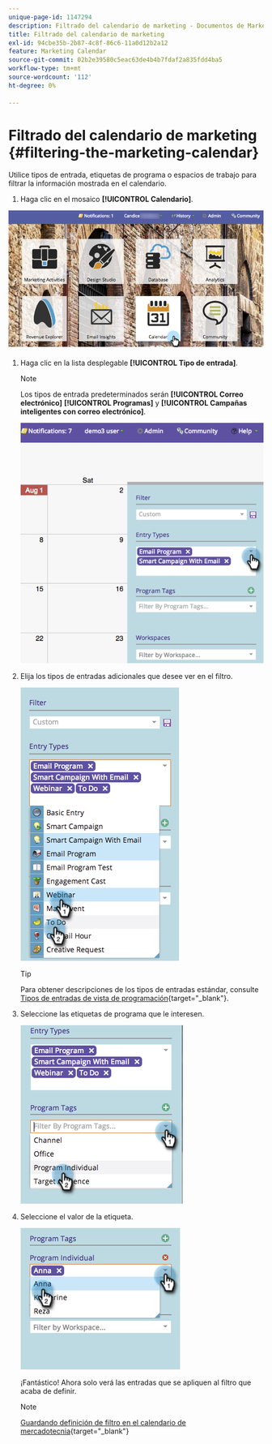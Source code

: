 ```yaml
---
unique-page-id: 1147294
description: Filtrado del calendario de marketing - Documentos de Marketo - Documentación del producto
title: Filtrado del calendario de marketing
exl-id: 94cbe35b-2b87-4c8f-86c6-11a0d12b2a12
feature: Marketing Calendar
source-git-commit: 02b2e39580c5eac63de4b4b7fdaf2a835fdd4ba5
workflow-type: tm+mt
source-wordcount: '112'
ht-degree: 0%

---
```


# Filtrado del calendario de marketing {#filtering-the-marketing-calendar}

Utilice tipos de entrada, etiquetas de programa o espacios de trabajo para filtrar la información mostrada en el calendario.

1. Haga clic en el mosaico **[!UICONTROL Calendario]**.

![](assets/2017-05-10-15-30-47.png)

1. Haga clic en la lista desplegable **[!UICONTROL Tipo de entrada]**.

   >[!NOTE]
   >
   >Los tipos de entrada predeterminados serán **[!UICONTROL Correo electrónico]** **[!UICONTROL Programas]** y **[!UICONTROL Campañas inteligentes con correo electrónico]**.

   ![](assets/image2014-9-24-10-3a46-3a54.png)

1. Elija los tipos de entradas adicionales que desee ver en el filtro.

   ![](assets/image2014-9-24-10-3a47-3a0.png)

   >[!TIP]
   >
   >Para obtener descripciones de los tipos de entradas estándar, consulte [Tipos de entradas de vista de programación](/help/marketo/product-docs/core-marketo-concepts/programs/program-schedule-view/program-schedule-view-entry-types.md){target="_blank"}.

1. Seleccione las etiquetas de programa que le interesen.

   ![](assets/image2014-9-24-10-3a47-3a5.png)

1. Seleccione el valor de la etiqueta.

   ![](assets/image2014-9-24-10-3a47-3a9.png)

   ¡Fantástico! Ahora solo verá las entradas que se apliquen al filtro que acaba de definir.

   >[!NOTE]
   >
   >[Guardando definición de filtro en el calendario de mercadotecnia](/help/marketo/product-docs/core-marketo-concepts/marketing-calendar/working-with-the-calendar/saving-a-filter-definition-in-the-marketing-calendar.md){target="_blank"}
